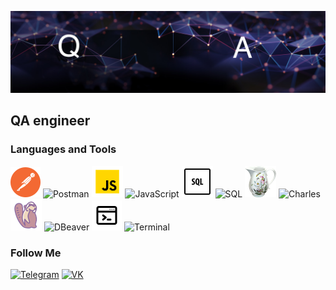 ![Header](https://github.com/AlexS9112/AlexS9112/blob/main/assets/title-bg-2222.jpeg)

## QA engineer

### Languages and Tools


![This is image](https://github.com/AlexS9112/AlexS9112/blob/main/assets/postman.png)
![Postman](https://img.shields.io/badge/-Postman-090909?style=for-the-badge&logo=Postman&logoColor=008000)
![This is image](https://github.com/AlexS9112/AlexS9112/blob/main/assets/js.png)
![JavaScript](https://img.shields.io/badge/-JavaScript-090909?style=for-the-badge&logo=JavaScript&logoColor=25)
![This is image](https://github.com/AlexS9112/AlexS9112/blob/main/assets/sql.png)
![SQL](https://img.shields.io/badge/-Sql-090909?style=for-the-badge&logo=&logoColor=00648B)
![This is image](https://github.com/AlexS9112/AlexS9112/blob/main/assets/Charli.png)
![Charles](https://img.shields.io/badge/-Charles-090909?style=for-the-badge&logo=Charles&logoColor=008000)
![This is image](https://github.com/AlexS9112/AlexS9112/blob/main/assets/dbiv.png)
![DBeaver](https://img.shields.io/badge/-DBeaver-090909?style=for-the-badge&logo=DBeaver&logoColor=008000)
![This is image](https://github.com/AlexS9112/AlexS9112/blob/main/assets/konsol.png)
![Terminal](https://img.shields.io/badge/-Terminal-090909?style=for-the-badge&logo=&logoColor=008000, )


### Follow Me

[![Telegram](https://img.shields.io/badge/-Telegram-090909?style=for-the-badge&logo=Telegram&logoColor=27A0D)](https://t.me/alexsultanov)
[![VK](https://img.shields.io/badge/-VKONTAKTE-090909?style=for-the-badge&logo=VK&logoColor=4F7DB3)](https://vk.com/alexk9112)